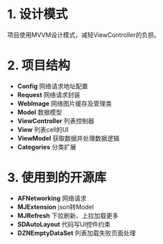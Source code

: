 # 1. 设计模式
项目使用MVVM设计模式，减轻ViewController的负担。
# 2. 项目结构
- **Config** 网络请求地址配置
- **Request** 网络请求封装
 - **WebImage** 网络图片缓存及管理类
- **Model** 数据模型
- **ViewController** 列表控制器
- **View** 列表cell的UI
- **ViewModel** 获取数据并处理数据逻辑
- **Categories** 分类扩展

# 3. 使用到的开源库
- **AFNetworking** 网络请求
- **MJExtension** json转Model
- **MJRefresh** 下拉刷新、上拉加载更多
- **SDAutoLayout** 代码写UI控件约束
- **DZNEmptyDataSet** 列表加载失败页面处理